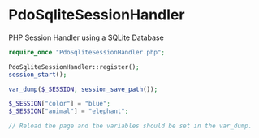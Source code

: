 PdoSqliteSessionHandler
====================

PHP Session Handler using a SQLite Database

```php
require_once "PdoSqliteSessionHandler.php";

PdoSqliteSessionHandler::register();
session_start();

var_dump($_SESSION, session_save_path());

$_SESSION["color"] = "blue";
$_SESSION["animal"] = "elephant";

// Reload the page and the variables should be set in the var_dump.
```
